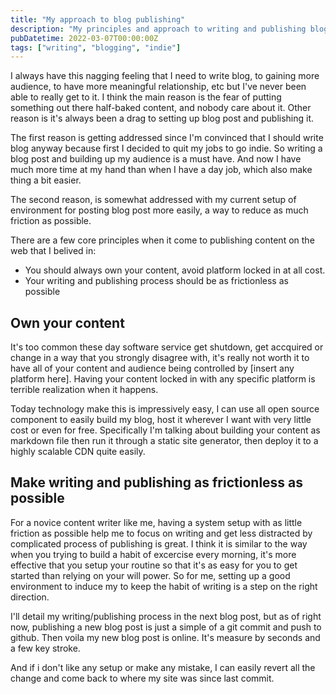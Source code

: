 ```yaml
---
title: "My approach to blog publishing"
description: "My principles and approach to writing and publishing blog posts with minimal friction while maintaining ownership of content."
pubDatetime: 2022-03-07T00:00:00Z
tags: ["writing", "blogging", "indie"]
---
```


I always have this nagging feeling that I need to write blog, to gaining more audience, to have more meaningful relationship, etc but I've never been able to really get to it. I think the main reason is the fear of putting something out there half-baked content, and nobody care about it. Other reason is it's always been a drag to setting up blog post and publishing it.

The first reason is getting addressed since I'm convinced that I should write blog anyway because first I decided to quit my jobs to go indie. So writing a blog post and building up my audience is a must have. And now I have much more time at my hand than when I have a day job, which also make thing a bit easier.

The second reason, is somewhat addressed with my current setup of environment for posting blog post more easily, a way to reduce as much friction as possible. 

There are a few core principles when it come to publishing content on the web that I belived in:
- You should always own your content, avoid platform locked in at all cost.
- Your writing and publishing process should be as frictionless as possible

## Own your content

It's too common these day software service get shutdown, get accquired or change in a way that you strongly disagree with, it's really not worth it to have all of your content and audience being controlled by [insert any platform here]. Having your content locked in with any specific platform is terrible realization when it happens.

Today technology make this is impressively easy, I can use all open source component to easily build my blog, host it wherever I want with very little cost or even for free. Specifically I'm talking about building your content as markdown file then run it through a static site generator, then deploy it to a highly scalable CDN quite easily. 

## Make writing and publishing as frictionless as possible

For a novice content writer like me, having a system setup with as little friction as possible help me to focus on writing and get less distracted by complicated process of publishing is great. I think it is similar to the way when you trying to build a habit of excercise every morning, it's more effective that you setup your routine so that it's as easy for you to get started than relying on your will power. So for me, setting up a good environment to induce my to keep the habit of writing is a step on the right direction.

I'll detail my writing/publishing process in the next blog post, but as of right now, publishing a new blog post is just a simple of a git commit and push to github. Then voila my new blog post is online. It's measure by seconds and a few key stroke.

And if i don't like any setup or make any mistake, I can easily revert all the change and come back to where my site was since last commit.